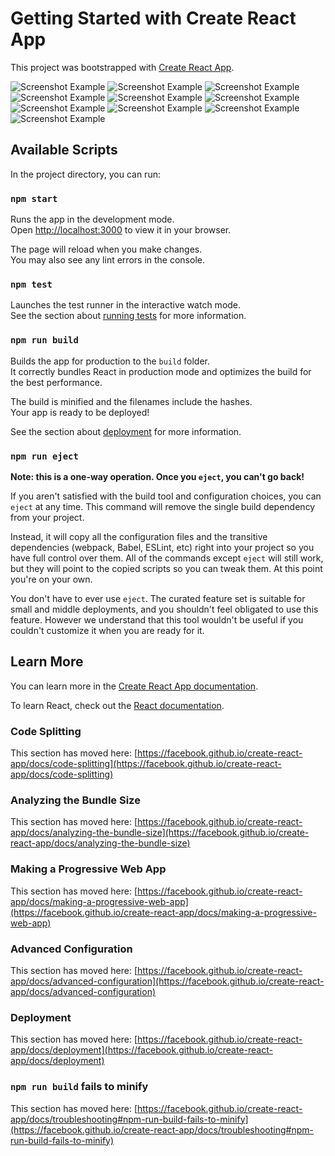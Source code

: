 # Getting Started with Create React App

This project was bootstrapped with [Create React App](https://github.com/facebook/create-react-app).

![Screenshot Example](https://github.com/RajdeepSikdar/raj_bookings/blob/main/images/Screenshot%202025-05-03%20084834.png)
![Screenshot Example](https://github.com/RajdeepSikdar/raj_bookings/blob/main/images/Screenshot%202025-05-03%20084842.png)
![Screenshot Example](https://github.com/RajdeepSikdar/raj_bookings/blob/main/images/Screenshot%202025-05-03%20084856.png)
![Screenshot Example](https://github.com/RajdeepSikdar/raj_bookings/blob/main/images/Screenshot%202025-05-03%20084930.png)
![Screenshot Example](https://github.com/RajdeepSikdar/raj_bookings/blob/main/images/Screenshot%202025-05-03%20084935.png)
![Screenshot Example](https://github.com/RajdeepSikdar/raj_bookings/blob/main/images/Screenshot%202025-05-03%20084952.png)
![Screenshot Example](https://github.com/RajdeepSikdar/raj_bookings/blob/main/images/Screenshot%202025-05-03%20085458.png)
![Screenshot Example](https://github.com/RajdeepSikdar/raj_bookings/blob/main/images/Screenshot%202025-05-03%20085503.png)
![Screenshot Example](https://github.com/RajdeepSikdar/raj_bookings/blob/main/images/Screenshot%202025-05-03%20085515.png)
![Screenshot Example](https://github.com/RajdeepSikdar/raj_bookings/blob/main/images/Screenshot%202025-05-03%20085533.png)
## Available Scripts

In the project directory, you can run:

### `npm start`

Runs the app in the development mode.\
Open [http://localhost:3000](http://localhost:3000) to view it in your browser.

The page will reload when you make changes.\
You may also see any lint errors in the console.

### `npm test`

Launches the test runner in the interactive watch mode.\
See the section about [running tests](https://facebook.github.io/create-react-app/docs/running-tests) for more information.

### `npm run build`

Builds the app for production to the `build` folder.\
It correctly bundles React in production mode and optimizes the build for the best performance.

The build is minified and the filenames include the hashes.\
Your app is ready to be deployed!

See the section about [deployment](https://facebook.github.io/create-react-app/docs/deployment) for more information.

### `npm run eject`

**Note: this is a one-way operation. Once you `eject`, you can't go back!**

If you aren't satisfied with the build tool and configuration choices, you can `eject` at any time. This command will remove the single build dependency from your project.

Instead, it will copy all the configuration files and the transitive dependencies (webpack, Babel, ESLint, etc) right into your project so you have full control over them. All of the commands except `eject` will still work, but they will point to the copied scripts so you can tweak them. At this point you're on your own.

You don't have to ever use `eject`. The curated feature set is suitable for small and middle deployments, and you shouldn't feel obligated to use this feature. However we understand that this tool wouldn't be useful if you couldn't customize it when you are ready for it.

## Learn More

You can learn more in the [Create React App documentation](https://facebook.github.io/create-react-app/docs/getting-started).

To learn React, check out the [React documentation](https://reactjs.org/).

### Code Splitting

This section has moved here: [https://facebook.github.io/create-react-app/docs/code-splitting](https://facebook.github.io/create-react-app/docs/code-splitting)

### Analyzing the Bundle Size

This section has moved here: [https://facebook.github.io/create-react-app/docs/analyzing-the-bundle-size](https://facebook.github.io/create-react-app/docs/analyzing-the-bundle-size)

### Making a Progressive Web App

This section has moved here: [https://facebook.github.io/create-react-app/docs/making-a-progressive-web-app](https://facebook.github.io/create-react-app/docs/making-a-progressive-web-app)

### Advanced Configuration

This section has moved here: [https://facebook.github.io/create-react-app/docs/advanced-configuration](https://facebook.github.io/create-react-app/docs/advanced-configuration)

### Deployment

This section has moved here: [https://facebook.github.io/create-react-app/docs/deployment](https://facebook.github.io/create-react-app/docs/deployment)

### `npm run build` fails to minify

This section has moved here: [https://facebook.github.io/create-react-app/docs/troubleshooting#npm-run-build-fails-to-minify](https://facebook.github.io/create-react-app/docs/troubleshooting#npm-run-build-fails-to-minify)
